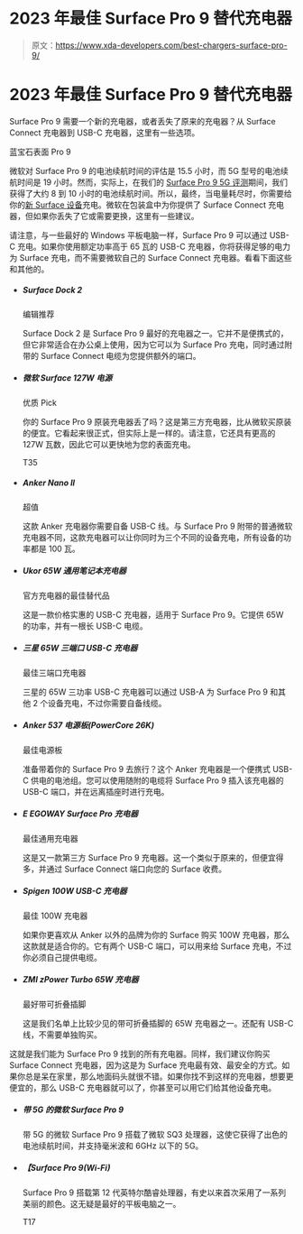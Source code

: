 # 2023 年最佳 Surface Pro 9 替代充电器

> 原文：<https://www.xda-developers.com/best-chargers-surface-pro-9/>

# 2023 年最佳 Surface Pro 9 替代充电器

Surface Pro 9 需要一个新的充电器，或者丢失了原来的充电器？从 Surface Connect 充电器到 USB-C 充电器，这里有一些选项。

蓝宝石表面 Pro 9

微软对 Surface Pro 9 的电池续航时间的评估是 15.5 小时，而 5G 型号的电池续航时间是 19 小时。然而，实际上，在我们的 [Surface Pro 9 5G 评测](https://www.xda-developers.com/surface-pro-9-5g-review/)期间，我们获得了大约 8 到 10 小时的电池续航时间。所以，最终，当电量耗尽时，你需要给你的[新 Surface 设备](https://www.xda-developers.com/best-microsoft-surface-pcs/)充电。微软在包装盒中为你提供了 Surface Connect 充电器，但如果你丢失了它或需要更换，这里有一些建议。

请注意，与一些最好的 Windows 平板电脑一样，Surface Pro 9 可以通过 USB-C 充电。如果你使用额定功率高于 65 瓦的 USB-C 充电器，你将获得足够的电力为 Surface 充电，而不需要微软自己的 Surface Connect 充电器。看看下面这些和其他的。

*   ##### Surface Dock 2

    编辑推荐

    Surface Dock 2 是 Surface Pro 9 最好的充电器之一。它并不是便携式的，但它非常适合在办公桌上使用，因为它可以为 Surface Pro 充电，同时通过附带的 Surface Connect 电缆为您提供额外的端口。

*   ##### 微软 Surface 127W 电源

    优质 Pick

    你的 Surface Pro 9 原装充电器丢了吗？这是第三方充电器，比从微软买原装的便宜。它看起来很正式，但实际上是一样的。请注意，它还具有更高的 127W 瓦数，因此它可以更快地为您的表面充电。

    T35
*   ##### Anker Nano II

    超值

    这款 Anker 充电器你需要自备 USB-C 线。与 Surface Pro 9 附带的普通微软充电器不同，这款充电器可以让你同时为三个不同的设备充电，所有设备的功率都是 100 瓦。

*   ##### Ukor 65W 通用笔记本充电器

    官方充电器的最佳替代品

    这是一款价格实惠的 USB-C 充电器，适用于 Surface Pro 9。它提供 65W 的功率，并有一根长 USB-C 电缆。

*   ##### 三星 65W 三端口 USB-C 充电器

    最佳三端口充电器

    三星的 65W 三功率 USB-C 充电器可以通过 USB-A 为 Surface Pro 9 和其他 2 个设备充电，不过你需要自备线缆。

*   ##### Anker 537 电源板(PowerCore 26K)

    最佳电源板

    准备带着你的 Surface Pro 9 去旅行？这个 Anker 充电器是一个便携式 USB-C 供电的电池组。您可以使用随附的电缆将 Surface Pro 9 插入该充电器的 USB-C 端口，并在远离插座时进行充电。

*   ##### E EGOWAY Surface Pro 充电器

    最佳通用充电器

    这是又一款第三方 Surface Pro 9 充电器。这一个类似于原来的，但便宜得多，并通过 Surface Connect 端口向您的 Surface 收费。

*   ##### Spigen 100W USB-C 充电器

    最佳 100W 充电器

    如果你更喜欢从 Anker 以外的品牌为你的 Surface 购买 100W 充电器，那么这款就是适合你的。它有两个 USB-C 端口，可以用来给 Surface 充电，不过你必须自己提供电缆。

*   ##### ZMI zPower Turbo 65W 充电器

    最好带可折叠插脚

    这是我们名单上比较少见的带可折叠插脚的 65W 充电器之一。还配有 USB-C 线，不需要单独购买。

这就是我们能为 Surface Pro 9 找到的所有充电器。同样，我们建议你购买 Surface Connect 充电器，因为这是为 Surface 充电最有效、最安全的方式。如果你总是呆在家里，那么地面码头就很不错。如果你找不到这样的充电器，想要更便宜的，那么 USB-C 充电器就可以了，你甚至可以用它们给其他设备充电。

*   ##### 带 5G 的微软 Surface Pro 9

    带 5G 的微软 Surface Pro 9 搭载了微软 SQ3 处理器，这使它获得了出色的电池续航时间，并支持毫米波和 6GHz 以下的 5G。

*   ##### 【Surface Pro 9(Wi-Fi)

    Surface Pro 9 搭载第 12 代英特尔酷睿处理器，有史以来首次采用了一系列美丽的颜色。这无疑是最好的平板电脑之一。

    T17